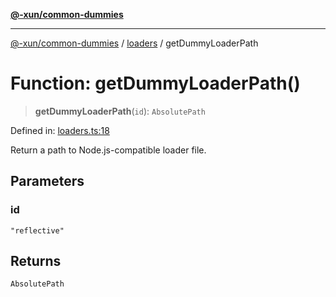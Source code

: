 [**@-xun/common-dummies**](../../README.md)

***

[@-xun/common-dummies](../../README.md) / [loaders](../README.md) / getDummyLoaderPath

# Function: getDummyLoaderPath()

> **getDummyLoaderPath**(`id`): `AbsolutePath`

Defined in: [loaders.ts:18](https://github.com/Xunnamius/test-utils/blob/744bae6b5a761c07554a3658e09e94ec188c22ce/packages/common-dummies/src/loaders.ts#L18)

Return a path to Node.js-compatible loader file.

## Parameters

### id

`"reflective"`

## Returns

`AbsolutePath`
